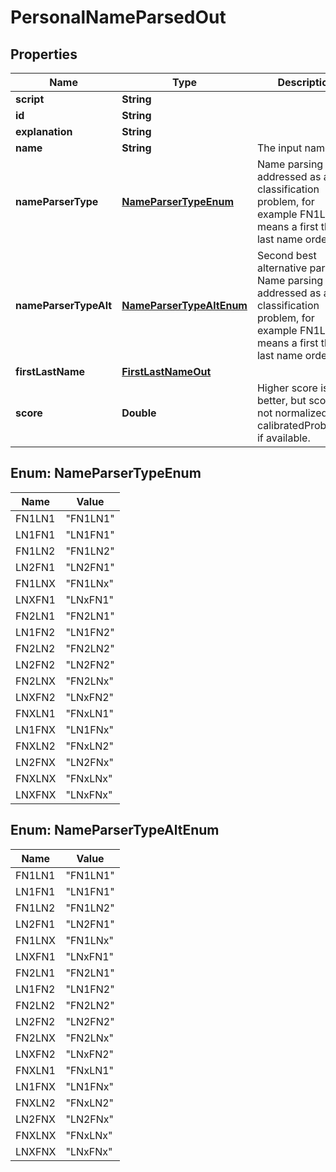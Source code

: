 
# PersonalNameParsedOut

## Properties
Name | Type | Description | Notes
------------ | ------------- | ------------- | -------------
**script** | **String** |  |  [optional]
**id** | **String** |  |  [optional]
**explanation** | **String** |  |  [optional]
**name** | **String** | The input name. |  [optional]
**nameParserType** | [**NameParserTypeEnum**](#NameParserTypeEnum) | Name parsing is addressed as a classification problem, for example FN1LN1 means a first then last name order. |  [optional]
**nameParserTypeAlt** | [**NameParserTypeAltEnum**](#NameParserTypeAltEnum) | Second best alternative parsing. Name parsing is addressed as a classification problem, for example FN1LN1 means a first then last name order. |  [optional]
**firstLastName** | [**FirstLastNameOut**](FirstLastNameOut.md) |  |  [optional]
**score** | **Double** | Higher score is better, but score is not normalized. Use calibratedProbability if available.  |  [optional]


<a name="NameParserTypeEnum"></a>
## Enum: NameParserTypeEnum
Name | Value
---- | -----
FN1LN1 | &quot;FN1LN1&quot;
LN1FN1 | &quot;LN1FN1&quot;
FN1LN2 | &quot;FN1LN2&quot;
LN2FN1 | &quot;LN2FN1&quot;
FN1LNX | &quot;FN1LNx&quot;
LNXFN1 | &quot;LNxFN1&quot;
FN2LN1 | &quot;FN2LN1&quot;
LN1FN2 | &quot;LN1FN2&quot;
FN2LN2 | &quot;FN2LN2&quot;
LN2FN2 | &quot;LN2FN2&quot;
FN2LNX | &quot;FN2LNx&quot;
LNXFN2 | &quot;LNxFN2&quot;
FNXLN1 | &quot;FNxLN1&quot;
LN1FNX | &quot;LN1FNx&quot;
FNXLN2 | &quot;FNxLN2&quot;
LN2FNX | &quot;LN2FNx&quot;
FNXLNX | &quot;FNxLNx&quot;
LNXFNX | &quot;LNxFNx&quot;


<a name="NameParserTypeAltEnum"></a>
## Enum: NameParserTypeAltEnum
Name | Value
---- | -----
FN1LN1 | &quot;FN1LN1&quot;
LN1FN1 | &quot;LN1FN1&quot;
FN1LN2 | &quot;FN1LN2&quot;
LN2FN1 | &quot;LN2FN1&quot;
FN1LNX | &quot;FN1LNx&quot;
LNXFN1 | &quot;LNxFN1&quot;
FN2LN1 | &quot;FN2LN1&quot;
LN1FN2 | &quot;LN1FN2&quot;
FN2LN2 | &quot;FN2LN2&quot;
LN2FN2 | &quot;LN2FN2&quot;
FN2LNX | &quot;FN2LNx&quot;
LNXFN2 | &quot;LNxFN2&quot;
FNXLN1 | &quot;FNxLN1&quot;
LN1FNX | &quot;LN1FNx&quot;
FNXLN2 | &quot;FNxLN2&quot;
LN2FNX | &quot;LN2FNx&quot;
FNXLNX | &quot;FNxLNx&quot;
LNXFNX | &quot;LNxFNx&quot;




